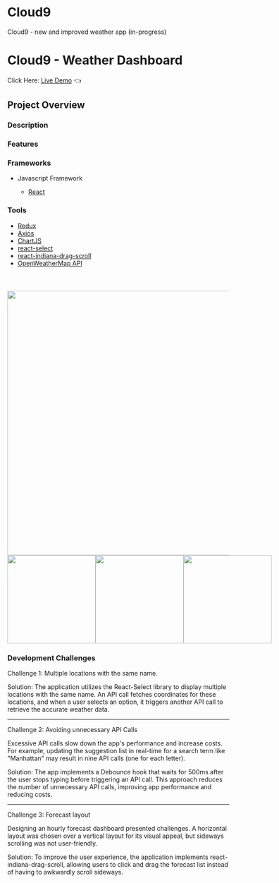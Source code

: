 # Cloud9

Cloud9 - new and improved weather app (in-progress)

# Cloud9 - Weather Dashboard

Click Here: [Live Demo](https://swhag.github.io/Cloud9/) :point_left:

## Project Overview

### Description

### Features

### Frameworks

- Javascript Framework

  - [React](https://reactjs.org/)

### Tools

- [Redux](https://redux.js.org/)
- [Axios](https://axios-http.com/docs/intro)
- [ChartJS](https://www.chartjs.org/)
- [react-select](https://www.npmjs.com/package/react-select)
- [react-indiana-drag-scroll](https://www.npmjs.com/package/react-indiana-drag-scroll)
- [OpenWeatherMap API](https://openweathermap.org/api)

<img src="https://user-images.githubusercontent.com/109196962/230288839-95d7031b-0eda-4557-a474-734cf3a50bff.PNG" width="600" style="margin: 40px 0 0 0;">
<div style="display: flex;" >
  <img src="https://user-images.githubusercontent.com/109196962/230288841-ed409b8c-1809-4272-a433-a965d58cc098.PNG" width="200">
  <img src="https://user-images.githubusercontent.com/109196962/230288844-2a01107a-0e1f-4e4f-99aa-c2d111162129.PNG" width="200">
  <img src="https://user-images.githubusercontent.com/109196962/230288846-3211c83d-1c6d-4d81-bbe7-d0b09f07c238.PNG" width="200">
</div>

### Development Challenges

Challenge 1: Multiple locations with the same name.

Solution: The application utilizes the React-Select library to display multiple locations with the same name. An API call fetches coordinates for these locations, and when a user selects an option, it triggers another API call to retrieve the accurate weather data.

---

Challenge 2: Avoiding unnecessary API Calls

Excessive API calls slow down the app's performance and increase costs. For example, updating the suggestion list in real-time for a search term like "Manhattan" may result in nine API calls (one for each letter).

Solution: The app implements a Debounce hook that waits for 500ms after the user stops typing before triggering an API call. This approach reduces the number of unnecessary API calls, improving app performance and reducing costs.

---

Challenge 3: Forecast layout

Designing an hourly forecast dashboard presented challenges. A horizontal layout was chosen over a vertical layout for its visual appeal, but sideways scrolling was not user-friendly.

Solution: To improve the user experience, the application implements react-indiana-drag-scroll, allowing users to click and drag the forecast list instead of having to awkwardly scroll sideways.
